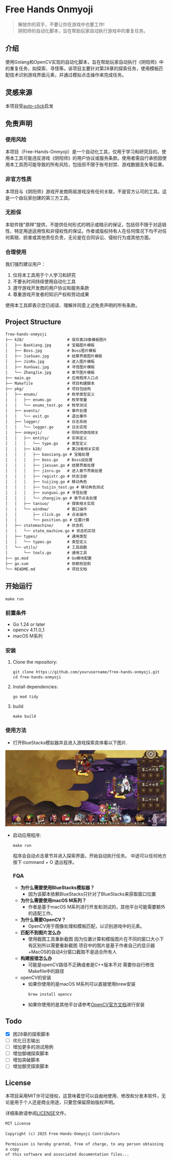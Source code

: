# Free Hands Onmyoji
>解放你的双手，不要让你在游戏中也要工作!  
阴阳师的自动化脚本，旨在帮助玩家自动执行游戏中的重复任务。
## 介绍
使用Golang和OpenCV实现的自动化脚本，旨在帮助玩家自动执行《阴阳师》中的重复任务，如探索、寻怪等。该项目主要针对第28章的探索任务，使用模板匹配技术识别游戏界面元素，并通过模拟点击操作来完成任务。

## 灵感来源
本项目受[auto-click](https://github.com/WinterBokeh/auto-click)启发

## 免责声明

### 使用风险
本项目（Free-Hands-Onmyoji）是一个自动化工具，仅用于学习和研究目的。使用本工具可能违反游戏《阴阳师》的用户协议或服务条款。使用者需自行承担因使用本工具而可能导致的所有风险，包括但不限于账号封禁、游戏数据丢失等后果。

### 非官方性质
本项目与《阴阳师》游戏开发商网易游戏没有任何关联，不是官方认可的工具。这是一个由玩家创建的第三方工具。

### 无担保
本软件按"原样"提供，不提供任何形式的明示或暗示的保证，包括但不限于对适销性、特定用途适用性和非侵权性的保证。作者或版权持有人在任何情况下均不对任何索赔、损害或其他责任负责，无论是在合同诉讼、侵权行为或其他方面。

### 合理使用
我们强烈建议用户：
1. 仅将本工具用于个人学习和研究
2. 不要长时间持续使用自动化工具
3. 遵守游戏开发商的用户协议和服务条款
4. 尊重游戏开发者的知识产权和劳动成果

使用本工具即表示您已阅读、理解并同意上述免责声明的所有条款。
## Project Structure

```
free-hands-onmyoji
├── k28/                   # 保存第28章模板图片
│   ├── BaoXiang.jpg       # 宝箱图片模板
│   ├── Boss.jpg           # Boss图片模板
│   ├── JieSuan.jpg        # 结算界面图片模板
│   ├── JinRu.jpg          # 进入图片模板
│   ├── XunGuai.jpg        # 寻怪图片模板
│   └── ZhangJie.jpg       # 章节图片模板
├── main.go                # 应用程序入口点
├── Makefile               # 项目构建脚本
├── pkg/                   # 项目包结构
│   ├── enums/             # 枚举类型定义
│   │   ├── enums.go       # 枚举常量
│   │   └── enums_test.go  # 枚举测试
│   ├── events/            # 事件处理
│   │   └── exit.go        # 退出事件
│   ├── logger/            # 日志系统
│   │   └── logger.go      # 日志实现
│   ├── onmyoji/           # 阴阳师游戏相关
│   │   ├── entity/        # 实体定义
│   │   │   └── type.go    # 类型定义
│   │   ├── k28/           # 第28章相关实现
│   │   │   ├── baoxiang.go # 宝箱处理
│   │   │   ├── boss.go    # Boss战处理
│   │   │   ├── jiesuan.go # 结算界面处理
│   │   │   ├── jinru.go   # 进入章节界面处理
│   │   │   ├── registr.go # 状态注册
│   │   │   ├── tuijing.go # 移动角色
│   │   │   ├── tuijin_test.go # 移动角色测试
│   │   │   ├── xunguai.go # 寻怪处理
│   │   │   └── zhangjie.go # 章节点击处理
│   │   ├── tansuo/        # 探索相关实现
│   │   └── window/        # 窗口操作
│   │       ├── click.go   # 点击操作
│   │       └── position.go # 位置计算
│   ├── statemachine/      # 状态机
│   │   └── state_machine.go # 状态机实现
│   ├── types/             # 通用类型
│   │   └── types.go       # 类型定义
│   └── utils/             # 工具函数
│       └── tools.go       # 通用工具
├── go.mod                 # Go模块配置
├── go.sum                 # 依赖校验和
└── README.md              # 项目文档
```

## 开始运行
```shell
make run
```
### 前置条件

- Go 1.24 or later
-  opencv 4.11.0_1
-  macOS M系列

### 安装

1. Clone the repository:
   ```
   git clone https://github.com/yourusername/free-hands-onmyoji.git
   cd free-hands-onmyoji
   ```

2. Install dependencies:
   ```
   go mod tidy
   ```
3. build
   ```
   make build
   ```
### 使用方法

  - 打开BlueStacks模拟器并且进入游戏探索具体看以下图片.  
  
   ![进入游戏](./document/20250622194936.jpg)
- 启动应用程序:
  ```
  make run
  ```
  程序会自动点击章节并进入探索界面，开始自动执行任务。
  中途可以任何地方按下 command + O 退出程序。



  ### FQA
    - **为什么需要使用BlueStacks模拟器？**
        - 因为该脚本依赖BlueStacks只针对了BlueStacks来获取窗口位置
    - **为什么需要使用macOS M系列？**
        - 作者是基于macOS M系列进行开发和测试的，其他平台可能需要额外的适配工作。
    - **为什么需要OpenCV？**
        - OpenCV用于图像处理和模板匹配，以识别游戏中的元素。
  -  **匹配不到图片怎么办**
        - 使用截图工具重新截图 因为位置计算和模版图片在不同的窗口大小下有区别所以需要重新截图 项目中的图片是基于作者自己的显示器+MacOS的自动4分窗口截取不是适合所有人
  - **构建报错怎么办**
      - 可能是openCV路径不正确或者是C++版本不对 需要你自行修改Makefile中的路径
  - openCV的安装
    - 如果你使用的是macOS M系列可以直接使用brew安装
      ```shell
      brew install opencv
      ```
    - 如果你使用的是其他平台请参考[OpenCV官方文档](https://opencv.org/releases/)进行安装

## Todo

- [x] 困28章的探索脚本
- [ ] 优化日志输出
- [ ] 增加更多的测试用例
- [ ] 增加御魂探索脚本
- [ ] 增加突破脚本
- [ ] 增加御灵探索脚本
## License

本项目采用MIT许可证授权，这意味着您可以自由地使用、修改和分发本软件，无论是用于个人还是商业用途，只要您保留原始版权声明。

详细条款请参阅[LICENSE](./LICENSE)文件。

```
MIT License

Copyright (c) 2025 Free-Hands-Onmyoji Contributors

Permission is hereby granted, free of charge, to any person obtaining a copy
of this software and associated documentation files...
```